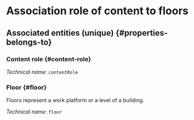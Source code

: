 # Association role of content to floors
<!--- THIS FILE IS GENERATED PLEASE DO NOT EDIT IT DIRECTLY --->



<OH code="contentRoleToFloor"/>







## Associated entities (unique) {#properties-belongs-to}

### Content role {#content-role}



*Technical name:* ```contentRole```
<PH code="contentRoleToFloor:contentRole"/>

### Floor {#floor}

Floors represent a work platform or a level of a building.

*Technical name:* ```floor```
<PH code="contentRoleToFloor:floor"/>





